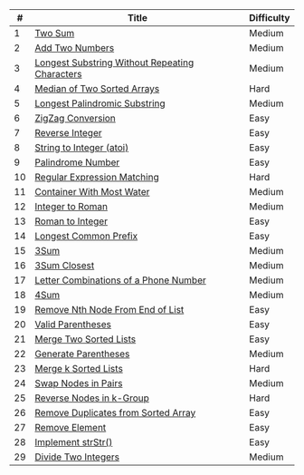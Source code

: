 \#  | Title | Difficulty
----- | ---- | ----
1 | [Two Sum](two-sum) | Medium
2 | [Add Two Numbers](add-two-numbers) | Medium
3 | [Longest Substring Without Repeating Characters](longest-substring-without-repeating-characters) | Medium
4 | [Median of Two Sorted Arrays](median-of-two-sorted-arrays) | Hard
5 | [Longest Palindromic Substring](longest-palindromic-substring) | Medium
6 | [ZigZag Conversion](zigzag-conversion) | Easy
7 | [Reverse Integer](reverse-integer) | Easy
8 | [String to Integer (atoi)](string-to-integer-atoi) | Easy
9 | [Palindrome Number](palindrome-number) | Easy
10 | [Regular Expression Matching](regular-expression-matching) | Hard
11 | [Container With Most Water](container-with-most-water) | Medium
12 | [Integer to Roman](integer-to-roman) | Medium
13 | [Roman to Integer](roman-to-integer) | Easy
14 | [Longest Common Prefix](longest-common-prefix) | Easy
15 | [3Sum](3sum) | Medium
16 | [3Sum Closest](3sum-closest) | Medium
17 | [Letter Combinations of a Phone Number](letter-combinations-of-a-phone-number) | Medium
18 | [4Sum](4sum) | Medium
19 | [Remove Nth Node From End of List](remove-nth-node-from-end-of-list) | Easy
20 | [Valid Parentheses](valid-parentheses) | Easy
21 | [Merge Two Sorted Lists](merge-two-sorted-lists) | Easy
22 | [Generate Parentheses](generate-parentheses) | Medium
23 | [Merge k Sorted Lists](merge-k-sorted-lists) | Hard
24 | [Swap Nodes in Pairs](swap-nodes-in-pairs) | Medium
25 | [Reverse Nodes in k-Group](reverse-nodes-in-k-group) | Hard
26 | [Remove Duplicates from Sorted Array](remove-duplicates-from-sorted-array) | Easy
27 | [Remove Element](remove-element) | Easy
28 | [Implement strStr()](implement-strstr) | Easy
29 | [Divide Two Integers](divide-two-integers) | Medium

